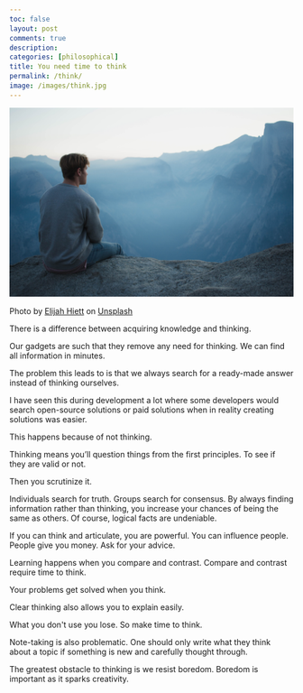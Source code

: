 ```yaml
---
toc: false
layout: post
comments: true
description:
categories: [philosophical]
title: You need time to think
permalink: /think/
image: /images/think.jpg
---
```

![](/images/think.jpg)

Photo by <a href="https://unsplash.com/@elijahdhiett?utm_source=unsplash&utm_medium=referral&utm_content=creditCopyText">Elijah Hiett</a> on <a href="https://unsplash.com/s/photos/think?utm_source=unsplash&utm_medium=referral&utm_content=creditCopyText">Unsplash</a>
  
There is a difference between acquiring knowledge and thinking.

Our gadgets are such that they remove any need for thinking. We can find all information in minutes.

The problem this leads to is that we always search for a ready-made answer instead of thinking ourselves.

I have seen this during development a lot where some developers would search open-source solutions or paid solutions when in reality creating solutions was easier.

This happens because of not thinking.

Thinking means you’ll question things from the first principles. To see if they are valid or not. 

Then you scrutinize it.

Individuals search for truth. Groups search for consensus. By always finding information rather than thinking, you increase your chances of being the same as others. Of course, logical facts are undeniable.

If you can think and articulate, you are powerful. You can influence people. People give you money. Ask for your advice. 

Learning happens when you compare and contrast. Compare and contrast require time to think.

Your problems get solved when you think.

Clear thinking also allows you to explain easily.

What you don't use you lose. So make time to think.

Note-taking is also problematic. One should only write what they think about a topic if something is new and carefully thought through.

The greatest obstacle to thinking is we resist boredom. Boredom is important as it sparks creativity. 

